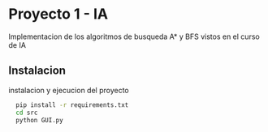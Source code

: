 # Proyecto 1 - IA

Implementacion de los algoritmos de busqueda A\* y BFS vistos en el curso de IA

## Instalacion

instalacion y ejecucion del proyecto

```bash
  pip install -r requirements.txt
  cd src
  python GUI.py
```
